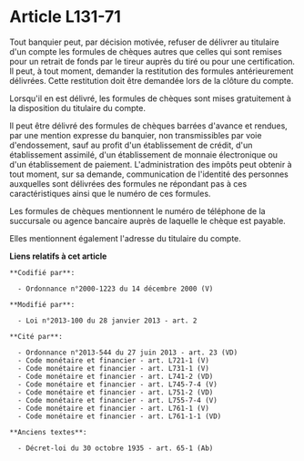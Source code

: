# Article L131-71

Tout banquier peut, par décision motivée, refuser de délivrer au titulaire d'un compte les formules de chèques autres que
celles qui sont remises pour un retrait de fonds par le tireur auprès du tiré ou pour une certification. Il peut, à tout
moment, demander la restitution des formules antérieurement délivrées. Cette restitution doit être demandée lors de la
clôture du compte.

Lorsqu'il en est délivré, les formules de chèques sont mises gratuitement à la disposition du titulaire du compte.

Il peut être délivré des formules de chèques barrées d'avance et rendues, par une mention expresse du banquier, non
transmissibles par voie d'endossement, sauf au profit d'un établissement de crédit, d'un établissement assimilé, d'un
établissement de monnaie électronique ou d'un établissement de paiement. L'administration des impôts peut obtenir à tout
moment, sur sa demande, communication de l'identité des personnes auxquelles sont délivrées des formules ne répondant pas à
ces caractéristiques ainsi que le numéro de ces formules.

Les formules de chèques mentionnent le numéro de téléphone de la succursale ou agence bancaire auprès de laquelle le chèque
est payable.

Elles mentionnent également l'adresse du titulaire du compte.

**Liens relatifs à cet article**

	**Codifié par**:

	  - Ordonnance n°2000-1223 du 14 décembre 2000 (V)

	**Modifié par**:

	  - Loi n°2013-100 du 28 janvier 2013 - art. 2

	**Cité par**:

	  - Ordonnance n°2013-544 du 27 juin 2013 - art. 23 (VD)
	  - Code monétaire et financier - art. L721-1 (V)
	  - Code monétaire et financier - art. L731-1 (V)
	  - Code monétaire et financier - art. L741-2 (VD)
	  - Code monétaire et financier - art. L745-7-4 (V)
	  - Code monétaire et financier - art. L751-2 (VD)
	  - Code monétaire et financier - art. L755-7-4 (V)
	  - Code monétaire et financier - art. L761-1 (V)
	  - Code monétaire et financier - art. L761-1-1 (VD)

	**Anciens textes**:

	  - Décret-loi du 30 octobre 1935 - art. 65-1 (Ab)
